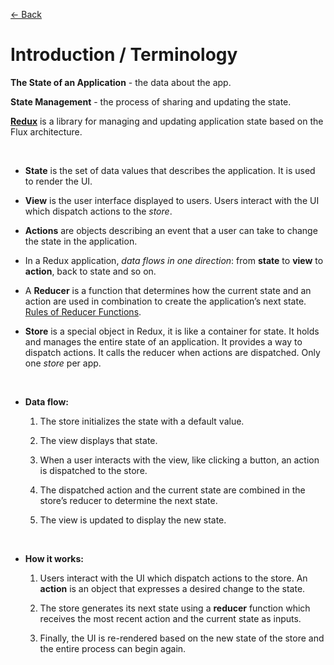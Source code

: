 [&larr; Back](./core-redux-api.md)

# Introduction / Terminology

**The State of an Application** - the data about the app.

**State Management** - the process of sharing and updating the state.

**[Redux](https://redux.js.org/)** is a library for managing and updating application state based on the Flux architecture.

<br>

- **State** is the set of data values that describes the application. It is used to render the UI.

- **View** is the user interface displayed to users. Users interact with the UI which dispatch actions to the _store_.

- **Actions** are objects describing an event that a user can take to change the state in the application.

- In a Redux application, _data flows in one direction_: from **state** to **view** to **action**, back to state and so on.

- A **Reducer** is a function that determines how the current state and an action are used in combination to create the application’s next state. [Rules of Reducer Functions](https://redux.js.org/tutorials/fundamentals/part-3-state-actions-reducers#rules-of-reducers).

- **Store** is a special object in Redux, it is like a container for state. It holds and manages the entire state of an application. It provides a way to dispatch actions. It calls the reducer when actions are dispatched. Only one _store_ per app.

<br>

- **Data flow:**

  1. The store initializes the state with a default value.

  2. The view displays that state.

  3. When a user interacts with the view, like clicking a button, an action is dispatched to the store.

  4. The dispatched action and the current state are combined in the store’s reducer to determine the next state.

  5. The view is updated to display the new state.

<br>

- **How it works:**

  1. Users interact with the UI which dispatch actions to the store. An **action** is an object that expresses a desired change to the state.

  2. The store generates its next state using a **reducer** function which receives the most recent action and the current state as inputs.

  3. Finally, the UI is re-rendered based on the new state of the store and the entire process can begin again.
